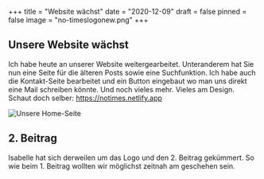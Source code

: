 +++
title = "Website wächst"
date = "2020-12-09"
draft = false
pinned = false
image = "no-timeslogonew.png"
+++
## Unsere Website wächst

Ich habe heute an unserer Website weitergearbeitet. Unteranderem hat Sie nun eine Seite für die älteren Posts sowie eine Suchfunktion. Ich habe auch die Kontakt-Seite bearbeitet und ein Button eingebaut wo man uns direkt eine Mail schreiben könnte. Und noch vieles mehr. Vieles am Design. Schaut doch selber: <https://notimes.netlify.app>

![](no-totot.png "Unsere Home-Seite")

## 2. Beitrag

Isabelle hat sich derweilen um das Logo und den 2. Beitrag gekümmert. So wie beim 1. Beitrag wollten wir möglichst zeitnah am geschehen sein.
